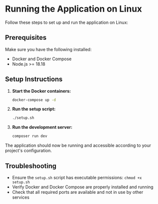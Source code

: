 # Running the Application on Linux

Follow these steps to set up and run the application on Linux:

## Prerequisites

Make sure you have the following installed:
- Docker and Docker Compose
- Node.js >= 18.18

## Setup Instructions

1. **Start the Docker containers:**
   ```bash
   docker-compose up -d
   ```

2. **Run the setup script:**
   ```bash
   ./setup.sh
   ```

3. **Run the development server:**
   ```bash
   composer run dev
   ```

The application should now be running and accessible according to your project's configuration.

## Troubleshooting

- Ensure the `setup.sh` script has executable permissions: `chmod +x setup.sh`
- Verify Docker and Docker Compose are properly installed and running
- Check that all required ports are available and not in use by other services
